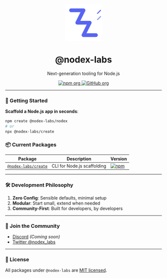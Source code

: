 <div align="center">
  <img width="120" alt="Nodex Labs Logo" src="https://github.com/nodex-labs/brand/blob/main/nodex-logo.svg">  
  <h1>@nodex-labs</h1>
  <p>Next-generation tooling for Node.js</p>
  <a href="https://www.npmjs.com/org/nodex-labs">
    <img alt="npm org" src="https://img.shields.io/badge/npm-%40nodex--labs-CC3534">
  </a>
  <a href="https://github.com/nodex-labs">
    <img alt="GitHub org" src="https://img.shields.io/badge/GitHub-nodex--labs-181717">
  </a>
</div>

---

### 🚀 Getting Started  
**Scaffold a Node.js app in seconds**:  
```bash
npm create @nodex-labs/nodex
# or 
npx @nodex-labs/create
```

### 📦 Current Packages  
| Package               | Description                  | Version                       |
|-----------------------|------------------------------|-------------------------------|
| [`@nodex-labs/create`](https://github.com/nodex-labs/create) | CLI for Node.js scaffolding | [![npm](https://img.shields.io/npm/v/@nodex-labs/create)]() |

---

### 🛠 Development Philosophy  
1. **Zero Config**: Sensible defaults, minimal setup  
2. **Modular**: Start small, extend when needed  
3. **Community-First**: Built for developers, by developers  

---

### 💬 Join the Community  
- [Discord](#) *(Coming soon)*  
- [Twitter @nodex_labs](#) 

---

### 📜 License  
All packages under `@nodex-labs` are [MIT licensed](https://github.com/nodex-labs/.github/blob/main/LICENSE).
